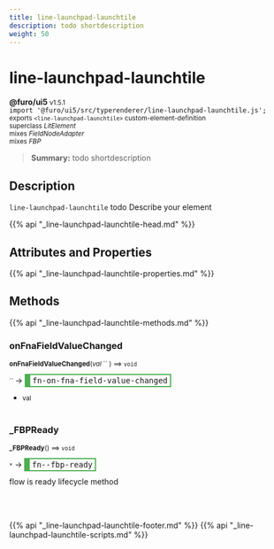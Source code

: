```yaml
---
title: line-launchpad-launchtile
description: todo shortdescription
weight: 50
---
```


# line-launchpad-launchtile
**@furo/ui5** <small>v1.5.1</small>
<br>`import '@furo/ui5/src/typerenderer/line-launchpad-launchtile.js';`<small>
<br>exports `<line-launchpad-launchtile>` custom-element-definition
<br>superclass *LitElement*
<br> mixes *FieldNodeAdapter*
<br> mixes *FBP*</small>

> **Summary:** todo shortdescription

## Description

`line-launchpad-launchtile`
todo Describe your element

{{% api "_line-launchpad-launchtile-head.md" %}}

## Attributes and Properties
{{% api "_line-launchpad-launchtile-properties.md" %}}





## Methods
{{% api "_line-launchpad-launchtile-methods.md" %}}


### **onFnaFieldValueChanged**
<small>**onFnaFieldValueChanged**(*val* `` ) ⟹ `void`</small>

<small>`` </small> →
<span  style="border-width:2px 2px 2px 10px; border-style: solid;border-color:  rgb(76, 175, 80);font-family:monospace; padding:2px 4px;">fn-on-fna-field-value-changed</span>



- <small>val </small>
<br><br>

### **_FBPReady**
<small>**_FBPReady**() ⟹ `void`</small>

<small>`*`</small> →
<span  style="border-width:2px 2px 2px 10px; border-style: solid;border-color:  rgb(76, 175, 80);font-family:monospace; padding:2px 4px;">fn--fbp-ready</span>

flow is ready lifecycle method

<br><br>




{{% api "_line-launchpad-launchtile-footer.md" %}}
{{% api "_line-launchpad-launchtile-scripts.md" %}}
